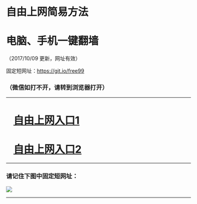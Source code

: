 ﻿# 自由上网简易方法

# 电脑、手机一键翻墙

（2017/10/09 更新，网址有效）

固定短网址：https://git.io/free99

### （微信如打不开，请转到浏览器打开）


***





# &nbsp;&nbsp; <a href="http://ft271931815.fwq-tz-1001.info/fwqtz01.html?t=100900122291 " target="_blank">自由上网入口1</a>
# &nbsp;&nbsp; <a href="http://ft1088112639.fwq-tz-1002.info/fwqtz02.html?t=100900124359 " target="_blank">自由上网入口2</a>
***

### 请记住下图中固定短网址：

<img src="https://s3-us-west-2.amazonaws.com/fwq-1001/yjfq-20170905okok.png" /> 


***

